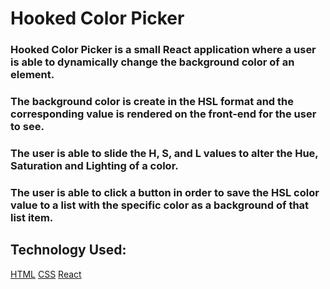 # Hooked Color Picker

### Hooked Color Picker is a small React application where a user is able to dynamically change the background color of an element. 
### The background color is create in the HSL format and the corresponding value is rendered on the front-end for the user to see.
### The user is able to slide the H, S, and L values to alter the Hue, Saturation and Lighting of a color.
### The user is able to click a button in order to save the HSL color value to a list with the specific color as a background of that list item.

## Technology Used:
<!-- [HTML](https://html.com/) want to keep this commented as a reminder. -->
[HTML](https://developer.mozilla.org/en-US/docs/Web/HTML)
[CSS](https://developer.mozilla.org/en-US/docs/Web/CSS)
[React](https://reactjs.org/)